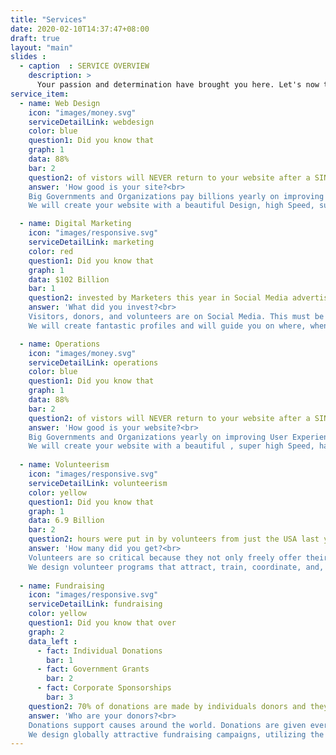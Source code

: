 ```yaml
---
title: "Services"
date: 2020-02-10T14:37:47+08:00
draft: true
layout: "main"
slides :
  - caption  : SERVICE OVERVIEW
    description: >
      Your passion and determination have brought you here. Let's now take your impact to the next level. You bring the vision, we'll bring the rest.
service_item: 
  - name: Web Design
    icon: "images/money.svg"
    serviceDetailLink: webdesign
    color: blue
    question1: Did you know that
    graph: 1
    data: 88%
    bar: 2
    question2: of vistors will NEVER return to your website after a SINGLE bad experience?
    answer: 'How good is your site?<br>
    Big Governments and Organizations pay billions yearly on improving User Experience.<br><br>
    We will create your website with a beautiful Design, high Speed, super Security, and make sure it performs even better on Phones.'

  - name: Digital Marketing
    icon: "images/responsive.svg"
    serviceDetailLink: marketing
    color: red
    question1: Did you know that
    graph: 1
    data: $102 Billion
    bar: 1
    question2: invested by Marketers this year in Social Media advertising, more than all other marketing options?
    answer: 'What did you invest?<br>
    Visitors, donors, and volunteers are on Social Media. This must be your biggest marketing tool to guarantee your success.<br><br>
    We will create fantastic profiles and will guide you on where, when, and what to post to get found by everyone.'

  - name: Operations
    icon: "images/money.svg"
    serviceDetailLink: operations
    color: blue
    question1: Did you know that
    graph: 1
    data: 88%
    bar: 2
    question2: of vistors will NEVER return to your website after a SINGLE bad experience?
    answer: 'How good is your website?<br>
    Big Governments and Organizations yearly on improving User Experience.<br><br>
    We will create your website with a beautiful , super high Speed, hacker-proof Security, and do all of that even better on Mobile Devices.'
 
  - name: Volunteerism
    icon: "images/responsive.svg"
    serviceDetailLink: volunteerism
    color: yellow
    question1: Did you know that
    graph: 1
    data: 6.9 Billion
    bar: 2
    question2: hours were put in by volunteers from just the USA last year alone?
    answer: 'How many did you get?<br>
    Volunteers are so critical because they not only freely offer their skills and time, but also their donations and marketing.<br><br>
    We design volunteer programs that attract, train, coordinate, and, best of all, keep volunteers coming back.'
 
  - name: Fundraising
    icon: "images/responsive.svg"
    serviceDetailLink: fundraising
    color: yellow
    question1: Did you know that over
    graph: 2
    data_left :
      - fact: Individual Donations
        bar: 1
      - fact: Government Grants
        bar: 2
      - fact: Corporate Sponsorships
        bar: 3
    question2: 70% of donations are made by individuals donors and they were attracted by good marketing? 
    answer: 'Who are your donors?<br>
    Donations support causes around the world. Donations are given every moment so aim to bring donors to your cause.<br><br>
    We design globally attractive fundraising campaigns, utilizing the best technical resources to get, and keep, donors.'
---
```


